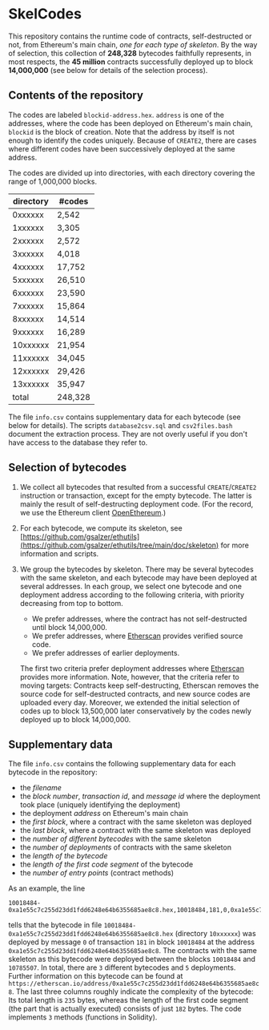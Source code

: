 # SkelCodes

This repository contains the runtime code of contracts, self-destructed or not,
from Ethereum's main chain, *one for each type of skeleton*. By the way of
selection, this collection of **248,328** bytecodes faithfully represents, in
most respects, the **45 million** contracts successfully deployed up to
block **14,000,000** (see below for details of the selection process).

## Contents of the repository

The codes are labeled `blockid-address.hex`. `address` is one of the addresses,
where the code has been deployed on Ethereum's main chain, `blockid` is the
block of creation.  Note that the address by itself is not enough to identify
the codes uniquely.  Because of `CREATE2`, there are cases where different
codes have been successively deployed at the same address.

The codes are divided up into directories, with each directory covering the
range of 1,000,000 blocks.

| directory |    #codes  |
| --------- | ---------- |
|  0xxxxxx  |     2,542  |
|  1xxxxxx  |     3,305  |
|  2xxxxxx  |     2,572  |
|  3xxxxxx  |     4,018  |
|  4xxxxxx  |    17,752  |
|  5xxxxxx  |    26,510  |
|  6xxxxxx  |    23,590  |
|  7xxxxxx  |    15,864  |
|  8xxxxxx  |    14,514  |
|  9xxxxxx  |    16,289  |
| 10xxxxxx  |    21,954  |
| 11xxxxxx  |    34,045  |
| 12xxxxxx  |    29,426  |
| 13xxxxxx  |    35,947  |
| total     |   248,328  |

The file `info.csv` contains supplementary data for each bytecode (see below
for details).  The scripts `database2csv.sql` and `csv2files.bash`
document the extraction process. They are not overly useful if you don't have
access to the database they refer to.

## Selection of bytecodes

1. We collect all bytecodes that resulted from a successful `CREATE`/`CREATE2`
   instruction or transaction, except for the empty bytecode. The latter is
mainly the result of self-destructing deployment code. (For the record, we use
the Ethereum client [OpenEthereum](https://github.com/openethereum/openethereum).)

2. For each bytecode, we compute its skeleton, see
   [https://github.com/gsalzer/ethutils](https://github.com/gsalzer/ethutils/tree/main/doc/skeleton)
   for more information and scripts.

3. We group the bytecodes by skeleton. There may be several bytecodes
   with the same skeleton, and each bytecode may have been deployed at several
   addresses. In each group, we select one bytecode and one deployment address
   according to the following criteria, with priority decreasing from top to bottom.

    - We prefer addresses, where the contract has not self-destructed until block 14,000,000.
    - We prefer addresses, where [Etherscan](https://etherscan.io) provides verified source code.
    - We prefer addresses of earlier deployments.

   The first two criteria prefer deployment addresses where
[Etherscan](https://etherscan.io) provides more information. Note, however,
that the criteria refer to moving targets: Contracts keep self-destructing,
Etherscan removes the source code for self-destructed contracts, and new source
codes are uploaded every day. Moreover, we extended the initial selection of
codes up to block 13,500,000 later conservatively by the codes newly deployed
up to block 14,000,000.

## Supplementary data

The file `info.csv` contains the following supplementary data for each bytecode
in the repository:

   - the *filename*
   - the *block number*, *transaction id*, and *message id* where the deployment took place
     (uniquely identifying the deployment)
   - the deployment *address* on Ethereum's main chain
   - the *first block*, where a contract with the same skeleton was deployed
   - the *last block*, where a contract with the same skeleton was deployed
   - the *number of different bytecodes* with the same skeleton
   - the *number of deployments* of contracts with the same skeleton
   - the *length of the bytecode*
   - the *length of the first code segment* of the bytecode
   - the *number of entry points* (contract methods)

 As an example, the line
```
10018484-0xa1e55c7c255d23dd1fdd6248e64b6355685ae8c8.hex,10018484,181,0,0xa1e55c7c255d23dd1fdd6248e64b6355685ae8c8,10018484,10785507,3,5,235,182,3
```
tells that the bytecode in file
`10018484-0xa1e55c7c255d23dd1fdd6248e64b6355685ae8c8.hex` (directory
`10xxxxxx`) was deployed by message `0` of transaction `181` in block `10018484`
at the address `0xa1e55c7c255d23dd1fdd6248e64b6355685ae8c8`. The contracts with
the same skeleton as this bytecode were deployed between the
blocks `10018484` and `10785507`. In total, there are `3` different bytecodes
and `5` deployments. Further information on this bytecode can be found at
`https://etherscan.io/address/0xa1e55c7c255d23dd1fdd6248e64b6355685ae8c8`.
The last three columns roughly indicate the complexity of the bytecode:
Its total length is `235` bytes, whereas the length of the first code segment (the part that is actually executed) consists of just `182` bytes.
The code implements `3` methods (functions in Solidity).
